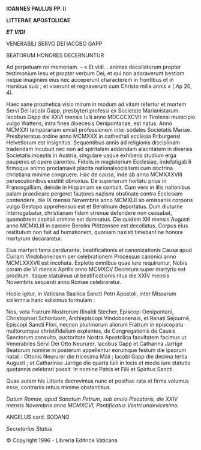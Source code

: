 **IOANNES PAULUS PP. II**

**LITTERAE** **APOSTOLICAE**

***ET VIDI***

VENERABILI SERVO DEI IACOBO GAPP

BEATORUM HONORES DECERNUNTUR

Ad perpetuam rei memoriam. – « Et vidi... animas decollatorum propter testimonium Iesu et propter verbum Dei, et qui non adoraverunt bestiam neque imaginem eius nec acceperunt characterem in frontibus et in manibus suis ; et vixerunt et regnaverunt cum Christo mille annis » ( *Ap* 20, 4).

Haec sane prophetica visio mirum in modum ad vitam refertur et mortem Servi Dei Iacobi Gapp, presbyteri professi ex Societate Marianistarum. Iacobus Gapp die XXVI mensis Iulii anno MDCCCXCVII in Tirolensi municipio vulgo Wattens, intra fines dioecesis Oenipontanae, est natus. Anno MCMXXI temporariam emisit professionem inter sodales Societatis Mariae. Presbyteratus ordine anno MCMXXX in cathedrali ecclesia Friburgensi Helvetiorum est insignitus. Sequentibus annis ad religionis disciplinam tradendam incubuit nec non ad spiritalem addendam alacritatem in diversis Societatis inceptis in Austria, singulare usque exhibens studium erga pauperes et opere carentes. Fidelis in magisterium Ecclesiae, indefatigabili firmoque animo proclamavit placita nationalsocialismi cum doctrina christiana minime congruere. Hac de causa, inde ab anno MCMXXXVIII persecutionibus exstitit obnoxius. De superiorum hortatu prius in Francogalliam, deinde in Hispaniam se contulit. Cum vero in illis nationibus palam praedicare pergeret fautores nazismi obstinate contra Ecclesiam contendere, die IX mensis Novembris anno MCMXLII ab emissariis corporis vulgo Gestapo apprehensus est et Berolinum deportatus. Dum diuturne interrogabatur, christianam fidem strenue defendere non cessabat, quamobrem capitali crimine est damnatus. Die quidem XIII mensis Augusti anno MCMXLIII in carcere Berolini Plötzensee est decollatus. Corpus eius restitutum non fuit ad humationem, quoniam nazisti timebant ne honore martyrum decoraretur.

Eius martyrii fama perdurante, beatificationis et canonizationis Causa apud Curiam Vindobonensem per celebrationem Processus canonici anno MCMLXXXVII est incohata. Expletis omnibus quae iure requiruntur, Nobis coram die VI mensis Aprilis anno MCMXCV Decretum super martyrio est proditum. Itaque statuimus ut beatificationis ritus die XXIV mensis Novembris sequenti anno Romae celebraretur.

Hodie igitur, in Vaticana Basilica Sancti Petri Apostoli, inter Missarum sollemnia hanc ediximus formulam :

Nos, vota Fratrum Nostrorum Rinaldi Stecher, Episcopi Oenipontani, Christophori Schönborn, Archiepiscopi Vindobonensis, et Renati Séjourné, Episcopi Sancti Flori, necnon plurimorum aliorum Fratrum in episcopatu multorumque christifidelium explentes, de Congregationis de Causis Sanctorum consulto, auctoritate Nostra Apostolica facultatem facimus ut Venerabiles Servi Dei Otto Neururer, Iacobus Gapp et Catharina Jarrige Beatorum nomine in posterum appellentur eorumque festum die ipsorum natali : Ottonis Neururer die tricesima Maii ; Iacobi Gapp die decima tertia Augusti ; et Catharinae Jarrige die quarta Iulii in locis et modis iure statutis quotannis celebrari possit. In nomine Patris et Filii et Spiritus Sancti.

Quae autem his Litteris decrevimus nunc et posthac rata et firma volumus esse, contrariis rebus minime obstantibus.

*Datum Romae, apud Sanctum Petrum, sub anulo Piscatoris, die XXIV mensis Novembris anno MCMXCVI, Pontificatus Vostri undevicesimo.*

ANGELUS card. SODANO

*Secretarius Status*

© Copyright 1996 - Libreria Editrice Vaticana